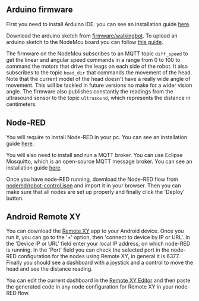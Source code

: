 ## Arduino firmware
First you need to install Arduino IDE. you can see an installation guide [here][1].

Download the arduino sketch from [firmware/walkingbot](../firmware/walkingbot).
To upload an arduino sketch to the NodeMcu board you can follow [this guide][2].

The firmware on the NodeMcu subscribes to an MQTT topic `diff_speed` to get the linear and angular speed commands in a range from 0 to 100 to command the motors that drive the leags on each side of the robot.
It also subscribes to the topic `head_dir` that commands the movement of the head. Note that the current model of the head doesn't have a really wide angle of movement. This will be tackled in future versions no make for a wider vision angle.
The firmware also publishes constantly the readings from the ultrasound sensor to the topic `ultrasound`, which represents the distance in centimeters.

## Node-RED
You will require to install Node-RED in your pc. You can see an installation guide [here][3].

You will also need to install and run a MQTT broker. You can use Eclipse Mosquitto, which is an open-source MQTT message broker. You can see an installation guide [here][4].

Once you have node-RED running, download the Node-RED flow from [nodered/robot-control.json](../nodered/robot-control.json) and import it in your browser.
Then you can make sure that all nodes are set up properly and finally click the 'Deploy' button.

## Android Remote XY
You can download the [Remote XY][5] app to your Android device.
Once you run it, you can go to the '+' option, then 'connect to device by IP or URL'.
In the 'Device IP or URL' field enter your local IP address, on which node-RED is running.
In the 'Port' field you can check the selected port in the node-RED configuration for the nodes using Remote XY, in general it is 6377.
Finally you should see a dashboard with a joystick and a control to move the head and see the distance reading.

You can edit the current dashboard in the [Remote XY Editor][6] and then paste the generated code in any node configuration for Remote XY in your node-RED flow.

[1]: https://www.arduino.cc/en/software
[2]: https://www.instructables.com/Quick-Start-to-Nodemcu-ESP8266-on-Arduino-IDE/
[3]: https://nodered.org/docs/getting-started/local
[4]: https://mosquitto.org/download/
[5]: https://play.google.com/store/apps/details?id=com.shevauto.remotexy.free&hl=es&gl=US
[6]: https://remotexy.com/en/editor/

